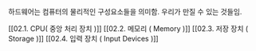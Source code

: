 하드웨어는 컴퓨터의 물리적인 구성요소들을 의미함.
우리가 만질 수 있는 것들임.

[[02.1. CPU( 중앙 처리 장치 )]]
[[02.2. 메모리 ( Memory )]]
[[02.3. 저장 장치 ( Storage )]]
[[02.4. 입력 장치 ( Input Devices )]]


